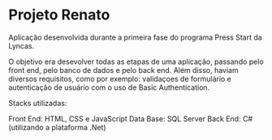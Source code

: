 # Projeto Renato

Aplicação desenvolvida durante a primeira fase do programa Press Start da Lyncas.

O objetivo era desevolver todas as etapas de uma aplicação, passando pelo front end, pelo banco de dados e pelo back end. Além disso, haviam diversos requisitos, como por exemplo: validaçoes de formulário e autenticação de usuário com o uso de Basic Authentication.

Stacks utilizadas:

Front End: HTML, CSS e JavaScript
Data Base: SQL Server
Back End: C# (utilizando a plataforma .Net)

